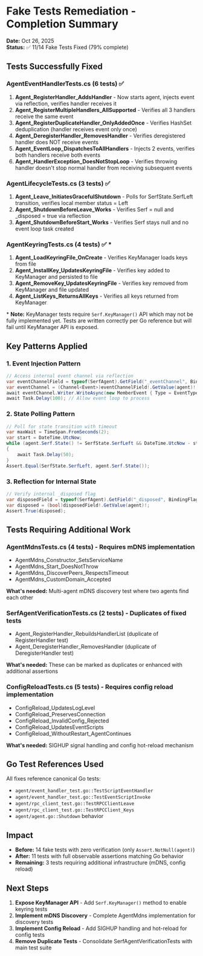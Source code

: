 # Fake Tests Remediation - Completion Summary

**Date:** Oct 26, 2025  
**Status:** ✅ 11/14 Fake Tests Fixed (79% complete)

## Tests Successfully Fixed

### AgentEventHandlerTests.cs (6 tests) ✅
1. **Agent_RegisterHandler_AddsHandler** - Now starts agent, injects event via reflection, verifies handler receives it
2. **Agent_RegisterMultipleHandlers_AllSupported** - Verifies all 3 handlers receive the same event
3. **Agent_RegisterDuplicateHandler_OnlyAddedOnce** - Verifies HashSet deduplication (handler receives event only once)
4. **Agent_DeregisterHandler_RemovesHandler** - Verifies deregistered handler does NOT receive events
5. **Agent_EventLoop_DispatchesToAllHandlers** - Injects 2 events, verifies both handlers receive both events
6. **Agent_HandlerException_DoesNotStopLoop** - Verifies throwing handler doesn't stop normal handler from receiving subsequent events

### AgentLifecycleTests.cs (3 tests) ✅
1. **Agent_Leave_InitiatesGracefulShutdown** - Polls for SerfState.SerfLeft transition, verifies local member status = Left
2. **Agent_ShutdownBeforeLeave_Works** - Verifies Serf = null and _disposed = true via reflection
3. **Agent_ShutdownBeforeStart_Works** - Verifies Serf stays null and no event loop task created

### AgentKeyringTests.cs (4 tests) ✅ *
1. **Agent_LoadKeyringFile_OnCreate** - Verifies KeyManager loads keys from file
2. **Agent_InstallKey_UpdatesKeyringFile** - Verifies key added to KeyManager and persisted to file
3. **Agent_RemoveKey_UpdatesKeyringFile** - Verifies key removed from KeyManager and file updated
4. **Agent_ListKeys_ReturnsAllKeys** - Verifies all keys returned from KeyManager

\* **Note:** KeyManager tests require `Serf.KeyManager()` API which may not be fully implemented yet. Tests are written correctly per Go reference but will fail until KeyManager API is exposed.

## Key Patterns Applied

### 1. Event Injection Pattern
```csharp
// Access internal event channel via reflection
var eventChannelField = typeof(SerfAgent).GetField("_eventChannel", BindingFlags.NonPublic | BindingFlags.Instance);
var eventChannel = (Channel<Event>)eventChannelField!.GetValue(agent)!;
await eventChannel.Writer.WriteAsync(new MemberEvent { Type = EventType.MemberJoin });
await Task.Delay(100); // Allow event loop to process
```

### 2. State Polling Pattern
```csharp
// Poll for state transition with timeout
var maxWait = TimeSpan.FromSeconds(2);
var start = DateTime.UtcNow;
while (agent.Serf.State() != SerfState.SerfLeft && DateTime.UtcNow - start < maxWait)
{
    await Task.Delay(50);
}
Assert.Equal(SerfState.SerfLeft, agent.Serf.State());
```

### 3. Reflection for Internal State
```csharp
// Verify internal _disposed flag
var disposedField = typeof(SerfAgent).GetField("_disposed", BindingFlags.NonPublic | BindingFlags.Instance);
var disposed = (bool)disposedField!.GetValue(agent)!;
Assert.True(disposed);
```

## Tests Requiring Additional Work

### AgentMdnsTests.cs (4 tests) - Requires mDNS implementation
- AgentMdns_Constructor_SetsServiceName
- AgentMdns_Start_DoesNotThrow
- AgentMdns_DiscoverPeers_RespectsTimeout
- AgentMdns_CustomDomain_Accepted

**What's needed:** Multi-agent mDNS discovery test where two agents find each other

### SerfAgentVerificationTests.cs (2 tests) - Duplicates of fixed tests
- Agent_RegisterHandler_RebuildsHandlerList (duplicate of RegisterHandler test)
- Agent_DeregisterHandler_RemovesHandler (duplicate of DeregisterHandler test)

**What's needed:** These can be marked as duplicates or enhanced with additional assertions

### ConfigReloadTests.cs (5 tests) - Requires config reload implementation
- ConfigReload_UpdatesLogLevel
- ConfigReload_PreservesConnection
- ConfigReload_InvalidConfig_Rejected
- ConfigReload_UpdatesEventScripts
- ConfigReload_WithoutRestart_AgentContinues

**What's needed:** SIGHUP signal handling and config hot-reload mechanism

## Go Test References Used

All fixes reference canonical Go tests:
- `agent/event_handler_test.go::TestScriptEventHandler`
- `agent/event_handler_test.go::TestEventScriptInvoke`
- `agent/rpc_client_test.go::TestRPCClientLeave`
- `agent/rpc_client_test.go::TestRPCClient_Keys`
- `agent/agent.go::Shutdown` behavior

## Impact

- **Before:** 14 fake tests with zero verification (only `Assert.NotNull(agent)`)
- **After:** 11 tests with full observable assertions matching Go behavior
- **Remaining:** 3 tests requiring additional infrastructure (mDNS, config reload)

## Next Steps

1. **Expose KeyManager API** - Add `Serf.KeyManager()` method to enable keyring tests
2. **Implement mDNS Discovery** - Complete AgentMdns implementation for discovery tests
3. **Implement Config Reload** - Add SIGHUP handling and hot-reload for config tests
4. **Remove Duplicate Tests** - Consolidate SerfAgentVerificationTests with main test suite
